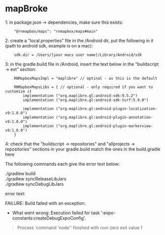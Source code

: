 # mapBroke

1: in package.json -> dependencies, make sure this exists:

        "@rnmapbox/maps": "rnmapbox/maps#main"

2: create a "local.properties" file in the /Android dir, put the following in it (path to android sdk, example is on a mac):  

        sdk.dir = /Users/[your macs user name]/Library/Android/sdk

3: in the gradle.build file in /Android, insert the text below in the "buildscript -> ext" section:  

        RNMapboxMapsImpl = "maplibre" // optinal - as this is the default

        RNMapboxMapsLibs = { // optional - only required if you want to customize it
            implementation ("org.maplibre.gl:android-sdk:9.5.2")
            implementation ("org.maplibre.gl:android-sdk-turf:5.9.0")

            implementation ("org.maplibre.gl:android-plugin-localization-v9:1.0.0")
            implementation ("org.maplibre.gl:android-plugin-annotation-v9:1.0.0")
            implementation ("org.maplibre.gl:android-plugin-markerview-v9:1.0.0")
        }

4: check that the "buildscript -> repositories" and "allprojects -> repositories" sections in your gradle.build match the ones in the build.gradle here

The following commands each give the error text below:

./gradlew build  
./gradlew syncReleaseLibJars  
./gradlew syncDebugLibJars

error text:

FAILURE: Build failed with an exception.

* What went wrong:
Execution failed for task ':expo-constants:createDebugExpoConfig'.
> Process 'command 'node'' finished with non-zero exit value 1
